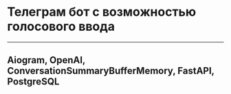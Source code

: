 # Телеграм бот с возможностью голосового ввода
---
## Aiogram, OpenAI, ConversationSummaryBufferMemory, FastAPI, PostgreSQL
